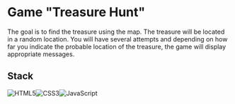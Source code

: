 # Game "Treasure Hunt"
The goal is to find the treasure using the map. The treasure will be located in a random location. You will have several attempts and depending on how far you indicate the probable location of the treasure, the game will display appropriate messages.

## Stack
![HTML5](https://img.shields.io/badge/html5-%23E34F26.svg?style=for-the-badge&logo=html5&logoColor=white)![CSS3](https://img.shields.io/badge/css3-%231572B6.svg?style=for-the-badge&logo=css3&logoColor=white)![JavaScript](https://img.shields.io/badge/javascript-%23323330.svg?style=for-the-badge&logo=javascript&logoColor=%23F7DF1E)
